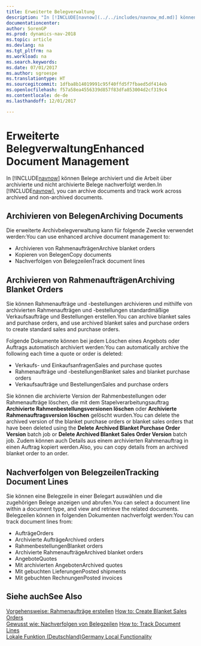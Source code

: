 ```yaml
---
title: Erweiterte Belegverwaltung
description: "In [!INCLUDE[navnow](../../includes/navnow_md.md)] können Belege archiviert und die Arbeit über archivierte und nicht archivierte Belege nachverfolgt werden."
documentationcenter: 
author: SorenGP
ms.prod: dynamics-nav-2018
ms.topic: article
ms.devlang: na
ms.tgt_pltfrm: na
ms.workload: na
ms.search.keywords: 
ms.date: 07/01/2017
ms.author: sgroespe
ms.translationtype: HT
ms.sourcegitcommit: 1dfba8b14019991c95f40ffd5f7fbaed5df414eb
ms.openlocfilehash: f57a58ea4556339d857f83dfa853004d2cf319c4
ms.contentlocale: de-de
ms.lasthandoff: 12/01/2017

---
```

# <a name="enhanced-document-management"></a><span data-ttu-id="b624e-103">Erweiterte Belegverwaltung</span><span class="sxs-lookup"><span data-stu-id="b624e-103">Enhanced Document Management</span></span>
<span data-ttu-id="b624e-104">In [!INCLUDE[navnow](../../includes/navnow_md.md)] können Belege archiviert und die Arbeit über archivierte und nicht archivierte Belege nachverfolgt werden.</span><span class="sxs-lookup"><span data-stu-id="b624e-104">In [!INCLUDE[navnow](../../includes/navnow_md.md)], you can archive documents and track work across archived and non-archived documents.</span></span>  

## <a name="archiving-documents"></a><span data-ttu-id="b624e-105">Archivieren von Belegen</span><span class="sxs-lookup"><span data-stu-id="b624e-105">Archiving Documents</span></span>  
 <span data-ttu-id="b624e-106">Die erweiterte Archivbelegverwaltung kann für folgende Zwecke verwendet werden:</span><span class="sxs-lookup"><span data-stu-id="b624e-106">You can use enhanced archive document management to:</span></span>  

- <span data-ttu-id="b624e-107">Archivieren von Rahmenaufträgen</span><span class="sxs-lookup"><span data-stu-id="b624e-107">Archive blanket orders</span></span>  
- <span data-ttu-id="b624e-108">Kopieren von Belegen</span><span class="sxs-lookup"><span data-stu-id="b624e-108">Copy documents</span></span>  
- <span data-ttu-id="b624e-109">Nachverfolgen von Belegzeilen</span><span class="sxs-lookup"><span data-stu-id="b624e-109">Track document lines</span></span>  

## <a name="archiving-blanket-orders"></a><span data-ttu-id="b624e-110">Archivieren von Rahmenaufträgen</span><span class="sxs-lookup"><span data-stu-id="b624e-110">Archiving Blanket Orders</span></span>  
<span data-ttu-id="b624e-111">Sie können Rahmenaufträge und -bestellungen archivieren und mithilfe von archivierten Rahmenaufträgen und -bestellungen standardmäßige Verkaufsaufträge und Bestellungen erstellen.</span><span class="sxs-lookup"><span data-stu-id="b624e-111">You can archive blanket sales and purchase orders, and use archived blanket sales and purchase orders to create standard sales and purchase orders.</span></span>  

<span data-ttu-id="b624e-112">Folgende Dokumente können bei jedem Löschen eines Angebots oder Auftrags automatisch archiviert werden:</span><span class="sxs-lookup"><span data-stu-id="b624e-112">You can automatically archive the following each time a quote or order is deleted:</span></span>  

- <span data-ttu-id="b624e-113">Verkaufs- und Einkaufsanfragen</span><span class="sxs-lookup"><span data-stu-id="b624e-113">Sales and purchase quotes</span></span>  
- <span data-ttu-id="b624e-114">Rahmenaufträge und -bestellungen</span><span class="sxs-lookup"><span data-stu-id="b624e-114">Blanket sales and blanket purchase orders</span></span>  
- <span data-ttu-id="b624e-115">Verkaufsaufträge und Bestellungen</span><span class="sxs-lookup"><span data-stu-id="b624e-115">Sales and purchase orders</span></span>  

<span data-ttu-id="b624e-116">Sie können die archivierte Version der Rahmenbestellungen oder Rahmenaufträge löschen, die mit dem Stapelverarbeitungsauftrag **Archivierte Rahmenbestellungsversionen löschen** oder **Archivierte Rahmenauftragsversion löschen** gelöscht wurden.</span><span class="sxs-lookup"><span data-stu-id="b624e-116">You can delete the archived version of the blanket purchase orders or blanket sales orders that have been deleted using the **Delete Archived Blanket Purchase Order Version** batch job or **Delete Archived Blanket Sales Order Version** batch job.</span></span> <span data-ttu-id="b624e-117">Zudem können auch Details aus einem archivierten Rahmenauftrag in einen Auftrag kopiert werden.</span><span class="sxs-lookup"><span data-stu-id="b624e-117">Also, you can copy details from an archived blanket order to an order.</span></span>  

## <a name="tracking-document-lines"></a><span data-ttu-id="b624e-118">Nachverfolgen von Belegzeilen</span><span class="sxs-lookup"><span data-stu-id="b624e-118">Tracking Document Lines</span></span>  
<span data-ttu-id="b624e-119">Sie können eine Belegzeile in einer Belegart auswählen und die zugehörigen Belege anzeigen und abrufen.</span><span class="sxs-lookup"><span data-stu-id="b624e-119">You can select a document line within a document type, and view and retrieve the related documents.</span></span> <span data-ttu-id="b624e-120">Belegzeilen können in folgenden Dokumenten nachverfolgt werden:</span><span class="sxs-lookup"><span data-stu-id="b624e-120">You can track document lines from:</span></span>  

- <span data-ttu-id="b624e-121">Aufträge</span><span class="sxs-lookup"><span data-stu-id="b624e-121">Orders</span></span>  
- <span data-ttu-id="b624e-122">Archivierte Aufträge</span><span class="sxs-lookup"><span data-stu-id="b624e-122">Archived orders</span></span>  
- <span data-ttu-id="b624e-123">Rahmenbestellungen</span><span class="sxs-lookup"><span data-stu-id="b624e-123">Blanket orders</span></span>  
- <span data-ttu-id="b624e-124">Archivierte Rahmenaufträge</span><span class="sxs-lookup"><span data-stu-id="b624e-124">Archived blanket orders</span></span>  
- <span data-ttu-id="b624e-125">Angebote</span><span class="sxs-lookup"><span data-stu-id="b624e-125">Quotes</span></span>  
- <span data-ttu-id="b624e-126">Mit archivierten Angeboten</span><span class="sxs-lookup"><span data-stu-id="b624e-126">Archived quotes</span></span>  
- <span data-ttu-id="b624e-127">Mit gebuchten Lieferungen</span><span class="sxs-lookup"><span data-stu-id="b624e-127">Posted shipments</span></span>  
- <span data-ttu-id="b624e-128">Mit gebuchten Rechnungen</span><span class="sxs-lookup"><span data-stu-id="b624e-128">Posted invoices</span></span>  

## <a name="see-also"></a><span data-ttu-id="b624e-129">Siehe auch</span><span class="sxs-lookup"><span data-stu-id="b624e-129">See Also</span></span>  
 <span data-ttu-id="b624e-130">[Vorgehensweise: Rahmenaufträge erstellen](../../sales-how-to-create-blanket-sales-orders.md) </span><span class="sxs-lookup"><span data-stu-id="b624e-130">[How to: Create Blanket Sales Orders](../../sales-how-to-create-blanket-sales-orders.md) </span></span>  
 <span data-ttu-id="b624e-131">[Gewusst wie: Nachverfolgen von Belegzeilen](how-to-track-document-lines.md) </span><span class="sxs-lookup"><span data-stu-id="b624e-131">[How to: Track Document Lines](how-to-track-document-lines.md) </span></span>  
 [<span data-ttu-id="b624e-132">Lokale Funktion (Deutschland)</span><span class="sxs-lookup"><span data-stu-id="b624e-132">Germany Local Functionality</span></span>](germany-local-functionality.md)

